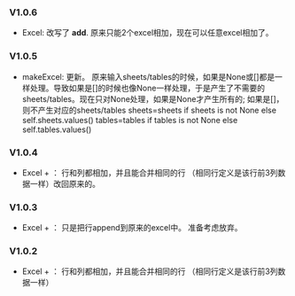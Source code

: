 ### V1.0.6
- Excel: 改写了 __add__. 原来只能2个excel相加，现在可以任意excel相加了。 

### V1.0.5 
- makeExcel: 更新。 原来输入sheets/tables的时候，如果是None或[]都是一样处理。导致如果是[]的时候也像None一样处理，于是产生了不需要的sheets/tables。现在只对None处理，如果是None才产生所有的;
如果是[]，则不产生对应的sheets/tables 
    sheets=sheets if sheets is not None else self.sheets.values()
    tables=tables if tables is not None else self.tables.values()

### V1.0.4
- Excel + ： 行和列都相加，并且能合并相同的行 （相同行定义是该行前3列数据一样）改回原来的。

### V1.0.3 
- Excel + ： 只是把行append到原来的excel中。 准备考虑放弃。

### V1.0.2 
- Excel + ： 行和列都相加，并且能合并相同的行 （相同行定义是该行前3列数据一样）



